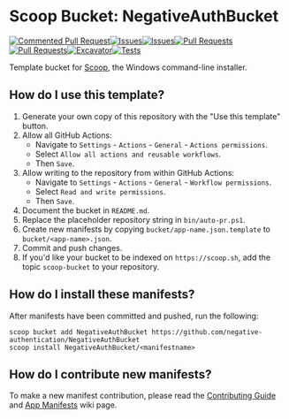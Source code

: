 # Scoop Bucket: NegativeAuthBucket
[![Commented Pull Request](https://github.com/negative-authentication/NegativeAuthBucket/actions/workflows/issue_comment.yml/badge.svg)](https://github.com/negative-authentication/NegativeAuthBucket/actions/workflows/issue_comment.yml)[![Issues](https://github.com/negative-authentication/NegativeAuthBucket/actions/workflows/issues.yml/badge.svg)](https://github.com/negative-authentication/NegativeAuthBucket/actions/workflows/issues.yml)[![Issues](https://github.com/negative-authentication/NegativeAuthBucket/actions/workflows/issues.yml/badge.svg)](https://github.com/negative-authentication/NegativeAuthBucket/actions/workflows/issues.yml)[![Pull Requests]()](https://github.com/negative-authentication/NegativeAuthBucket/actions/workflows/pull_request.yml)[![Pull Requests]()](https://github.com/negative-authentication/NegativeAuthBucket/actions/workflows/pull_request.yml)[![Excavator]()](https://github.com/negative-authentication/NegativeAuthBucket/actions/workflows/excavator.yml)[![Tests](https://github.com/negative-authentication/NegativeAuthBucket/actions/workflows/ci.yml/badge.svg)](https://github.com/negative-authentication/NegativeAuthBucket/actions/workflows/ci.yml)
<!-- Uncomment the following line after replacing placeholders -->
<!-- [![Tests](https://github.com/<username>/<bucketname>/actions/workflows/ci.yml/badge.svg)](https://github.com/<username>/<bucketname>/actions/workflows/ci.yml) [![Excavator](https://github.com/<username>/<bucketname>/actions/workflows/excavator.yml/badge.svg)](https://github.com/<username>/<bucketname>/actions/workflows/excavator.yml) -->

Template bucket for [Scoop](https://scoop.sh), the Windows command-line installer.

## How do I use this template?

1. Generate your own copy of this repository with the "Use this template"
   button.
2. Allow all GitHub Actions:
   - Navigate to `Settings` - `Actions` - `General` - `Actions permissions`.
   - Select `Allow all actions and reusable workflows`.
   - Then `Save`.
3. Allow writing to the repository from within GitHub Actions:
   - Navigate to `Settings` - `Actions` - `General` - `Workflow permissions`.
   - Select `Read and write permissions`.
   - Then `Save`.
4. Document the bucket in `README.md`.
5. Replace the placeholder repository string in `bin/auto-pr.ps1`.
6. Create new manifests by copying `bucket/app-name.json.template` to
   `bucket/<app-name>.json`.
7. Commit and push changes.
8. If you'd like your bucket to be indexed on `https://scoop.sh`, add the
   topic `scoop-bucket` to your repository.

## How do I install these manifests?

After manifests have been committed and pushed, run the following:

```pwsh
scoop bucket add NegativeAuthBucket https://github.com/negative-authentication/NegativeAuthBucket
scoop install NegativeAuthBucket/<manifestname>
```

## How do I contribute new manifests?

To make a new manifest contribution, please read the [Contributing
Guide](https://github.com/ScoopInstaller/.github/blob/main/.github/CONTRIBUTING.md)
and [App Manifests](https://github.com/ScoopInstaller/Scoop/wiki/App-Manifests)
wiki page.
